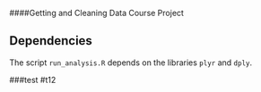 ####Getting and Cleaning Data Course Project</b>

## Dependencies
The script `run_analysis.R` depends on the libraries `plyr` and `dply`.

###test
#t12

